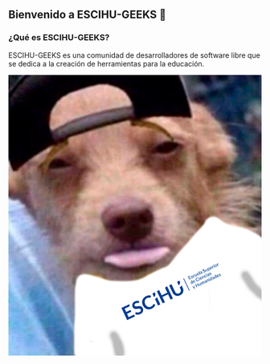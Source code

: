 ## Bienvenido a ESCIHU-GEEKS 👋

### ¿Qué es ESCIHU-GEEKS?

ESCIHU-GEEKS es una comunidad de desarrolladores de software libre que se dedica a la creación de herramientas para la educación.

![Imagen-perro](./assets/Imagen-perro.png)


<!--

**Here are some ideas to get you started:**

🙋‍♀️ A short introduction - what is your organization all about?
🌈 Contribution guidelines - how can the community get involved?
👩‍💻 Useful resources - where can the community find your docs? Is there anything else the community should know?
🍿 Fun facts - what does your team eat for breakfast?
🧙 Remember, you can do mighty things with the power of [Markdown](https://docs.github.com/github/writing-on-github/getting-started-with-writing-and-formatting-on-github/basic-writing-and-formatting-syntax)
-->
